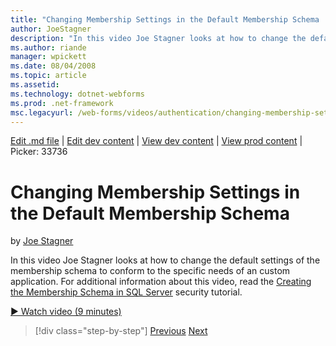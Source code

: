 ```yaml
---
title: "Changing Membership Settings in the Default Membership Schema | Microsoft Docs"
author: JoeStagner
description: "In this video Joe Stagner looks at how to change the default settings of the membership schema to conform to the specific needs of an custom application. For..."
ms.author: riande
manager: wpickett
ms.date: 08/04/2008
ms.topic: article
ms.assetid: 
ms.technology: dotnet-webforms
ms.prod: .net-framework
msc.legacyurl: /web-forms/videos/authentication/changing-membership-settings-in-the-default-membership-schema
---
```

[Edit .md file](C:\Projects\msc\dev\Msc.Www\Web.ASP\App_Data\github\web-forms\videos\authentication\changing-membership-settings-in-the-default-membership-schema.md) | [Edit dev content](http://www.aspdev.net/umbraco#/content/content/edit/26779) | [View dev content](http://docs.aspdev.net/tutorials/web-forms/videos/authentication/changing-membership-settings-in-the-default-membership-schema.html) | [View prod content](http://www.asp.net/web-forms/videos/authentication/changing-membership-settings-in-the-default-membership-schema) | Picker: 33736

Changing Membership Settings in the Default Membership Schema
====================
by [Joe Stagner](https://github.com/JoeStagner)

In this video Joe Stagner looks at how to change the default settings of the membership schema to conform to the specific needs of an custom application. For additional information about this video, read the [Creating the Membership Schema in SQL Server](../../overview/older-versions-security/membership/creating-the-membership-schema-in-sql-server-vb.md) security tutorial.

[&#9654; Watch video (9 minutes)](https://channel9.msdn.com/Blogs/ASP-NET-Site-Videos/changing-membership-settings-in-the-default-membership-schema)

>[!div class="step-by-step"] [Previous](configuring-sql-to-work-with-membership-schemas.md) [Next](creating-user-accounts-with-the-create-user-wizard.md)